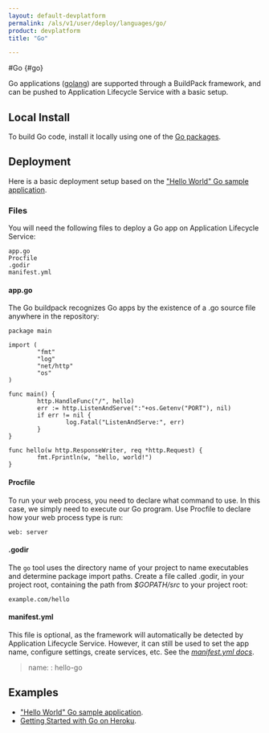 ```yaml
---
layout: default-devplatform
permalink: /als/v1/user/deploy/languages/go/
product: devplatform
title: "Go"

---
```

<!--PUBLISHED-->

#Go {#go}

Go applications ([golang](http://golang.org/)) are supported through a
BuildPack framework, and can be pushed to Application Lifecycle Service with a basic setup.

Local Install[](#local-install "Permalink to this headline")
-------------------------------------------------------------

To build Go code, install it locally using one of the [Go
packages](http://code.google.com/p/go/downloads/list).

Deployment[](#deployment "Permalink to this headline")
-------------------------------------------------------

Here is a basic deployment setup based on the ["Hello World" Go sample
application](https://github.com/Stackato-Apps/go-hello-buildpack).

### Files[](#files "Permalink to this headline")

You will need the following files to deploy a Go app on Application Lifecycle Service:

    app.go
    Procfile
    .godir
    manifest.yml

#### app.go[](#app-go "Permalink to this headline")

The Go buildpack recognizes Go apps by the existence of a .go source
file anywhere in the repository:

    package main

    import (
            "fmt"
            "log"
            "net/http"
            "os"
    )

    func main() {
            http.HandleFunc("/", hello)
            err := http.ListenAndServe(":"+os.Getenv("PORT"), nil)
            if err != nil {
                    log.Fatal("ListenAndServe:", err)
            }
    }

    func hello(w http.ResponseWriter, req *http.Request) {
            fmt.Fprintln(w, "hello, world!")
    }

#### Procfile[](#procfile "Permalink to this headline")

To run your web process, you need to declare what command to use. In
this case, we simply need to execute our Go program. Use Procfile to
declare how your web process type is run:

    web: server

#### .godir[](#godir "Permalink to this headline")

The `go` tool uses the directory name of your
project to name executables and determine package import paths. Create
a file called .godir, in your project root, containing the path from
*\$GOPATH/src* to your project root:

    example.com/hello

#### manifest.yml[](#manifest-yml "Permalink to this headline")

This file is optional, as the framework will automatically be detected
by Application Lifecycle Service. However, it can still be used to set the app name,
configure settings, create services, etc. See the [*manifest.yml
docs*](/als/v1/user/deploy/manifestyml/).

> name:
> :   hello-go

Examples[](#examples "Permalink to this headline")
---------------------------------------------------

-   ["Hello World" Go sample
    application](https://github.com/Stackato-Apps/go-hello-buildpack).
-   [Getting Started with Go on
    Heroku](http://mmcgrana.github.com/2012/09/getting-started-with-go-on-heroku).
